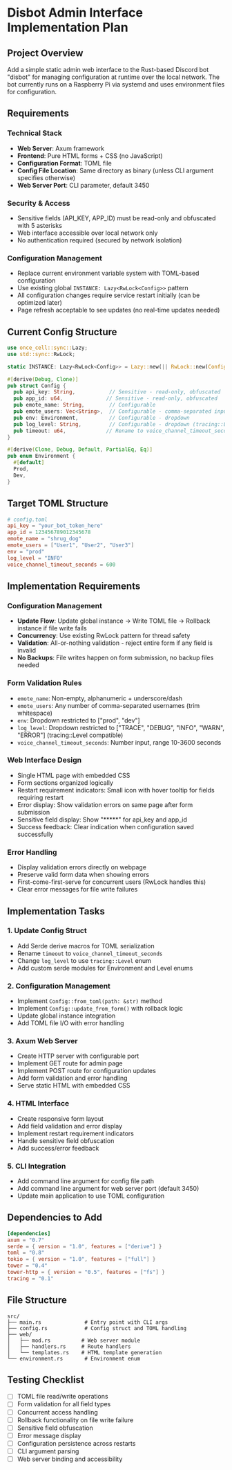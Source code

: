 # Disbot Admin Interface Implementation Plan

## Project Overview
Add a simple static admin web interface to the Rust-based Discord bot "disbot" for managing configuration at runtime over the local network. The bot currently runs on a Raspberry Pi via systemd and uses environment files for configuration.

## Requirements

### Technical Stack
- **Web Server**: Axum framework
- **Frontend**: Pure HTML forms + CSS (no JavaScript)
- **Configuration Format**: TOML file
- **Config File Location**: Same directory as binary (unless CLI argument specifies otherwise)
- **Web Server Port**: CLI parameter, default 3450

### Security & Access
- Sensitive fields (API_KEY, APP_ID) must be read-only and obfuscated with 5 asterisks
- Web interface accessible over local network only
- No authentication required (secured by network isolation)

### Configuration Management
- Replace current environment variable system with TOML-based configuration
- Use existing global `INSTANCE: Lazy<RwLock<Config>>` pattern
- All configuration changes require service restart initially (can be optimized later)
- Page refresh acceptable to see updates (no real-time updates needed)

## Current Config Structure

```rust
use once_cell::sync::Lazy;
use std::sync::RwLock;

static INSTANCE: Lazy<RwLock<Config>> = Lazy::new(|| RwLock::new(Config::default()));

#[derive(Debug, Clone)]
pub struct Config {
  pub api_key: String,           // Sensitive - read-only, obfuscated
  pub app_id: u64,              // Sensitive - read-only, obfuscated  
  pub emote_name: String,        // Configurable
  pub emote_users: Vec<String>,  // Configurable - comma-separated input
  pub env: Environment,          // Configurable - dropdown
  pub log_level: String,         // Configurable - dropdown (tracing::Level compatible)
  pub timeout: u64,             // Rename to voice_channel_timeout_seconds
}

#[derive(Clone, Debug, Default, PartialEq, Eq)]
pub enum Environment {
  #[default]
  Prod,
  Dev,
}
```

## Target TOML Structure

```toml
# config.toml
api_key = "your_bot_token_here"
app_id = 123456789012345678
emote_name = "shrug_dog"
emote_users = ["User1", "User2", "User3"]
env = "prod"
log_level = "INFO"
voice_channel_timeout_seconds = 600
```

## Implementation Requirements

### Configuration Management
- **Update Flow**: Update global instance → Write TOML file → Rollback instance if file write fails
- **Concurrency**: Use existing RwLock pattern for thread safety
- **Validation**: All-or-nothing validation - reject entire form if any field is invalid
- **No Backups**: File writes happen on form submission, no backup files needed

### Form Validation Rules
- `emote_name`: Non-empty, alphanumeric + underscore/dash
- `emote_users`: Any number of comma-separated usernames (trim whitespace)
- `env`: Dropdown restricted to ["prod", "dev"]
- `log_level`: Dropdown restricted to ["TRACE", "DEBUG", "INFO", "WARN", "ERROR"] (tracing::Level compatible)
- `voice_channel_timeout_seconds`: Number input, range 10-3600 seconds

### Web Interface Design
- Single HTML page with embedded CSS
- Form sections organized logically
- Restart requirement indicators: Small icon with hover tooltip for fields requiring restart
- Error display: Show validation errors on same page after form submission
- Sensitive field display: Show "*****" for api_key and app_id
- Success feedback: Clear indication when configuration saved successfully

### Error Handling
- Display validation errors directly on webpage
- Preserve valid form data when showing errors
- First-come-first-serve for concurrent users (RwLock handles this)
- Clear error messages for file write failures

## Implementation Tasks

### 1. Update Config Struct
- Add Serde derive macros for TOML serialization
- Rename `timeout` to `voice_channel_timeout_seconds`
- Change `log_level` to use `tracing::Level` enum
- Add custom serde modules for Environment and Level enums

### 2. Configuration Management
- Implement `Config::from_toml(path: &str)` method
- Implement `Config::update_from_form()` with rollback logic
- Update global instance integration
- Add TOML file I/O with error handling

### 3. Axum Web Server
- Create HTTP server with configurable port
- Implement GET route for admin page
- Implement POST route for configuration updates
- Add form validation and error handling
- Serve static HTML with embedded CSS

### 4. HTML Interface
- Create responsive form layout
- Add field validation and error display
- Implement restart requirement indicators
- Handle sensitive field obfuscation
- Add success/error feedback

### 5. CLI Integration
- Add command line argument for config file path
- Add command line argument for web server port (default 3450)
- Update main application to use TOML configuration

## Dependencies to Add
```toml
[dependencies]
axum = "0.7"
serde = { version = "1.0", features = ["derive"] }
toml = "0.8"
tokio = { version = "1.0", features = ["full"] }
tower = "0.4"
tower-http = { version = "0.5", features = ["fs"] }
tracing = "0.1"
```

## File Structure
```
src/
├── main.rs              # Entry point with CLI args
├── config.rs            # Config struct and TOML handling
├── web/
│   ├── mod.rs          # Web server module
│   ├── handlers.rs     # Route handlers
│   └── templates.rs    # HTML template generation
└── environment.rs       # Environment enum
```

## Testing Checklist
- [ ] TOML file read/write operations
- [ ] Form validation for all field types
- [ ] Concurrent access handling
- [ ] Rollback functionality on file write failure
- [ ] Sensitive field obfuscation
- [ ] Error message display
- [ ] Configuration persistence across restarts
- [ ] CLI argument parsing
- [ ] Web server binding and accessibility